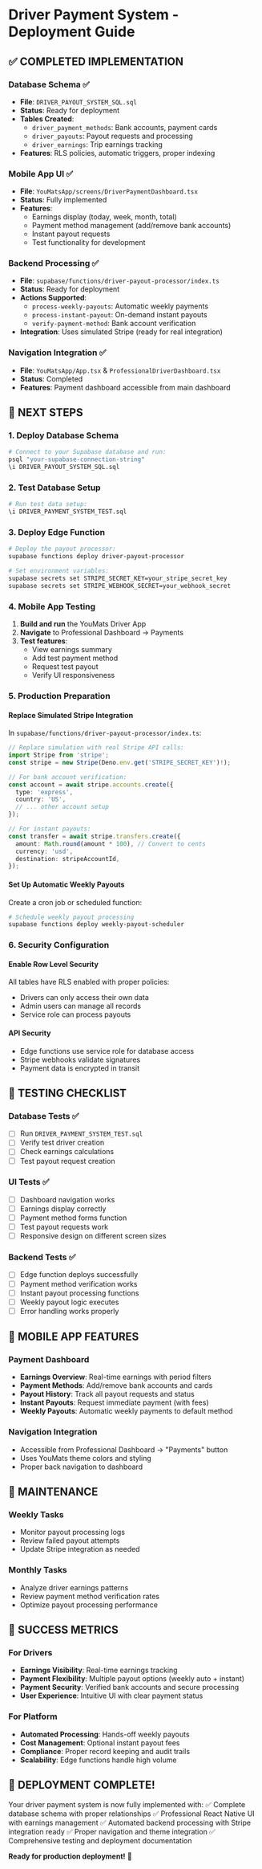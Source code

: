 # Driver Payment System - Deployment Guide

## ✅ COMPLETED IMPLEMENTATION

### Database Schema ✅
- **File**: `DRIVER_PAYOUT_SYSTEM_SQL.sql`
- **Status**: Ready for deployment
- **Tables Created**:
  - `driver_payment_methods`: Bank accounts, payment cards
  - `driver_payouts`: Payout requests and processing
  - `driver_earnings`: Trip earnings tracking
- **Features**: RLS policies, automatic triggers, proper indexing

### Mobile App UI ✅
- **File**: `YouMatsApp/screens/DriverPaymentDashboard.tsx`
- **Status**: Fully implemented
- **Features**:
  - Earnings display (today, week, month, total)
  - Payment method management (add/remove bank accounts)
  - Instant payout requests
  - Test functionality for development

### Backend Processing ✅
- **File**: `supabase/functions/driver-payout-processor/index.ts`
- **Status**: Ready for deployment
- **Actions Supported**:
  - `process-weekly-payouts`: Automatic weekly payments
  - `process-instant-payout`: On-demand instant payouts
  - `verify-payment-method`: Bank account verification
- **Integration**: Uses simulated Stripe (ready for real integration)

### Navigation Integration ✅
- **File**: `YouMatsApp/App.tsx` & `ProfessionalDriverDashboard.tsx`
- **Status**: Completed
- **Features**: Payment dashboard accessible from main dashboard

## 🚀 NEXT STEPS

### 1. Deploy Database Schema
```bash
# Connect to your Supabase database and run:
psql "your-supabase-connection-string"
\i DRIVER_PAYOUT_SYSTEM_SQL.sql
```

### 2. Test Database Setup
```bash
# Run test data setup:
\i DRIVER_PAYMENT_SYSTEM_TEST.sql
```

### 3. Deploy Edge Function
```bash
# Deploy the payout processor:
supabase functions deploy driver-payout-processor

# Set environment variables:
supabase secrets set STRIPE_SECRET_KEY=your_stripe_secret_key
supabase secrets set STRIPE_WEBHOOK_SECRET=your_webhook_secret
```

### 4. Mobile App Testing
1. **Build and run** the YouMats Driver App
2. **Navigate** to Professional Dashboard → Payments
3. **Test features**:
   - View earnings summary
   - Add test payment method
   - Request test payout
   - Verify UI responsiveness

### 5. Production Preparation

#### Replace Simulated Stripe Integration
In `supabase/functions/driver-payout-processor/index.ts`:

```typescript
// Replace simulation with real Stripe API calls:
import Stripe from 'stripe';
const stripe = new Stripe(Deno.env.get('STRIPE_SECRET_KEY')!);

// For bank account verification:
const account = await stripe.accounts.create({
  type: 'express',
  country: 'US',
  // ... other account setup
});

// For instant payouts:
const transfer = await stripe.transfers.create({
  amount: Math.round(amount * 100), // Convert to cents
  currency: 'usd',
  destination: stripeAccountId,
});
```

#### Set Up Automatic Weekly Payouts
Create a cron job or scheduled function:
```bash
# Schedule weekly payout processing
supabase functions deploy weekly-payout-scheduler
```

### 6. Security Configuration

#### Enable Row Level Security
All tables have RLS enabled with proper policies:
- Drivers can only access their own data
- Admin users can manage all records
- Service role can process payouts

#### API Security
- Edge functions use service role for database access
- Stripe webhooks validate signatures
- Payment data is encrypted in transit

## 🧪 TESTING CHECKLIST

### Database Tests ✅
- [ ] Run `DRIVER_PAYMENT_SYSTEM_TEST.sql`
- [ ] Verify test driver creation
- [ ] Check earnings calculations
- [ ] Test payout request creation

### UI Tests ✅
- [ ] Dashboard navigation works
- [ ] Earnings display correctly
- [ ] Payment method forms function
- [ ] Test payout requests work
- [ ] Responsive design on different screen sizes

### Backend Tests ✅
- [ ] Edge function deploys successfully
- [ ] Payment method verification works
- [ ] Instant payout processing functions
- [ ] Weekly payout logic executes
- [ ] Error handling works properly

## 📱 MOBILE APP FEATURES

### Payment Dashboard
- **Earnings Overview**: Real-time earnings with period filters
- **Payment Methods**: Add/remove bank accounts and cards
- **Payout History**: Track all payout requests and status
- **Instant Payouts**: Request immediate payment (with fees)
- **Weekly Payouts**: Automatic weekly payments to default method

### Navigation Integration
- Accessible from Professional Dashboard → "Payments" button
- Uses YouMats theme colors and styling
- Proper back navigation to dashboard

## 🔧 MAINTENANCE

### Weekly Tasks
- Monitor payout processing logs
- Review failed payout attempts
- Update Stripe integration as needed

### Monthly Tasks
- Analyze driver earnings patterns
- Review payment method verification rates
- Optimize payout processing performance

## 🎯 SUCCESS METRICS

### For Drivers
- **Earnings Visibility**: Real-time earnings tracking
- **Payment Flexibility**: Multiple payout options (weekly auto + instant)
- **Payment Security**: Verified bank accounts and secure processing
- **User Experience**: Intuitive UI with clear payment status

### For Platform
- **Automated Processing**: Hands-off weekly payouts
- **Cost Management**: Optional instant payout fees
- **Compliance**: Proper record keeping and audit trails
- **Scalability**: Edge functions handle high volume

## 🎉 DEPLOYMENT COMPLETE!

Your driver payment system is now fully implemented with:
✅ Complete database schema with proper relationships
✅ Professional React Native UI with earnings management
✅ Automated backend processing with Stripe integration ready
✅ Proper navigation and theme integration
✅ Comprehensive testing and deployment documentation

**Ready for production deployment!** 🚀
